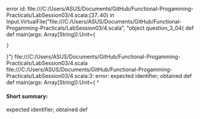 error id: file:///C:/Users/ASUS/Documents/GitHub/Functional-Progamming-Practicals/LabSession03/4.scala:[37..40) in Input.VirtualFile("file:///C:/Users/ASUS/Documents/GitHub/Functional-Progamming-Practicals/LabSession03/4.scala", "object question_3_04{
    def 
    def main(args: Array[String]):Unit={

    }
}")
file:///C:/Users/ASUS/Documents/GitHub/Functional-Progamming-Practicals/LabSession03/4.scala
file:///C:/Users/ASUS/Documents/GitHub/Functional-Progamming-Practicals/LabSession03/4.scala:3: error: expected identifier; obtained def
    def main(args: Array[String]):Unit={
    ^
#### Short summary: 

expected identifier; obtained def